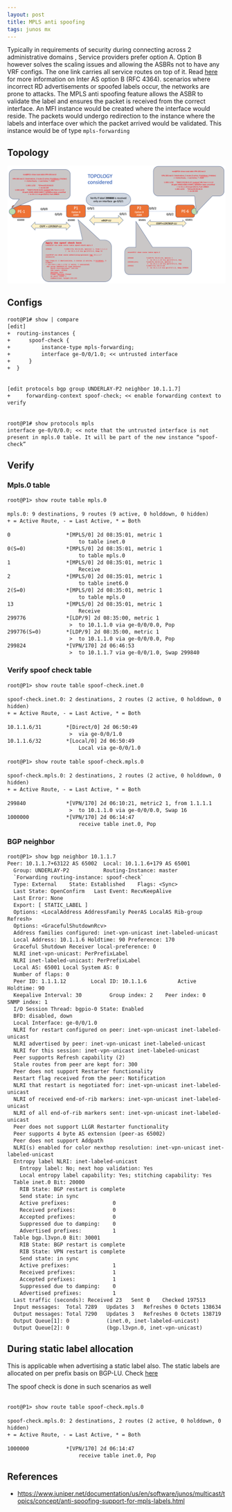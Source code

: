 ```yaml
---
layout: post
title: MPLS anti spoofing
tags: junos mx
---
```


Typically in requirements of security during connecting across 2 administrative domains , Service providers prefer option A. Option B however solves the scaling issues and allowing the ASBRs not to have any VRF configs.
The one link carries all service routes on top of it. Read [here](https://ard92.github.io/2022/06/10/inter-as-optionB.html) for more information on Inter AS option B (RFC 4364). 
scenarios where incorrect  RD advertisements or spoofed labels occur, the networks are prone to attacks.  The MPLS anti spoofing feature allows the ASBR to validate the label and ensures the packet is received from the correct interface. 
An MFI instance would be created where the interface would reside. The packets would undergo redirection to the instance where the labels and interface over which the packet arrived would be validated. This instance would be of type `mpls-forwarding`


## Topology 
![topology](/images/mpls_antispoof.png)

## Configs
```
root@P1# show | compare
[edit]
+  routing-instances {
+      spoof-check {
+          instance-type mpls-forwarding;
+          interface ge-0/0/1.0; << untrusted interface
+      }
+  }


[edit protocols bgp group UNDERLAY-P2 neighbor 10.1.1.7]
+     forwarding-context spoof-check; << enable forwarding context to verify 


root@P1# show protocols mpls
interface ge-0/0/0.0; << note that the untrusted interface is not present in mpls.0 table. It will be part of the new instance “spoof-check” 
``` 

## Verify

### Mpls.0 table
```
root@P1> show route table mpls.0

mpls.0: 9 destinations, 9 routes (9 active, 0 holddown, 0 hidden)
+ = Active Route, - = Last Active, * = Both

0                  *[MPLS/0] 2d 08:35:01, metric 1
                       to table inet.0
0(S=0)             *[MPLS/0] 2d 08:35:01, metric 1
                       to table mpls.0
1                  *[MPLS/0] 2d 08:35:01, metric 1
                       Receive
2                  *[MPLS/0] 2d 08:35:01, metric 1
                       to table inet6.0
2(S=0)             *[MPLS/0] 2d 08:35:01, metric 1
                       to table mpls.0
13                 *[MPLS/0] 2d 08:35:01, metric 1
                       Receive
299776             *[LDP/9] 2d 08:35:00, metric 1
                    >  to 10.1.1.0 via ge-0/0/0.0, Pop
299776(S=0)        *[LDP/9] 2d 08:35:00, metric 1
                    >  to 10.1.1.0 via ge-0/0/0.0, Pop
299824             *[VPN/170] 2d 06:46:53
                    >  to 10.1.1.7 via ge-0/0/1.0, Swap 299840
```

### Verify spoof check table 
```
root@P1> show route table spoof-check.inet.0

spoof-check.inet.0: 2 destinations, 2 routes (2 active, 0 holddown, 0 hidden)
+ = Active Route, - = Last Active, * = Both

10.1.1.6/31        *[Direct/0] 2d 06:50:49
                    >  via ge-0/0/1.0
10.1.1.6/32        *[Local/0] 2d 06:50:49
                       Local via ge-0/0/1.0

root@P1> show route table spoof-check.mpls.0

spoof-check.mpls.0: 2 destinations, 2 routes (2 active, 0 holddown, 0 hidden)
+ = Active Route, - = Last Active, * = Both

299840             *[VPN/170] 2d 06:10:21, metric2 1, from 1.1.1.1
                    >  to 10.1.1.0 via ge-0/0/0.0, Swap 16
1000000            *[VPN/170] 2d 06:14:47
                       receive table inet.0, Pop
```

### BGP neighbor
```
root@P1> show bgp neighbor 10.1.1.7
Peer: 10.1.1.7+63122 AS 65002  Local: 10.1.1.6+179 AS 65001
  Group: UNDERLAY-P2           Routing-Instance: master
  `Forwarding routing-instance: spoof-check`
  Type: External    State: Established    Flags: <Sync>
  Last State: OpenConfirm   Last Event: RecvKeepAlive
  Last Error: None
  Export: [ STATIC_LABEL ]
  Options: <LocalAddress AddressFamily PeerAS LocalAS Rib-group Refresh>
  Options: <GracefulShutdownRcv>
  Address families configured: inet-vpn-unicast inet-labeled-unicast
  Local Address: 10.1.1.6 Holdtime: 90 Preference: 170
  Graceful Shutdown Receiver local-preference: 0
  NLRI inet-vpn-unicast: PerPrefixLabel
  NLRI inet-labeled-unicast: PerPrefixLabel
  Local AS: 65001 Local System AS: 0
  Number of flaps: 0
  Peer ID: 1.1.1.12        Local ID: 10.1.1.6          Active Holdtime: 90
  Keepalive Interval: 30         Group index: 2    Peer index: 0    SNMP index: 1
  I/O Session Thread: bgpio-0 State: Enabled
  BFD: disabled, down
  Local Interface: ge-0/0/1.0
  NLRI for restart configured on peer: inet-vpn-unicast inet-labeled-unicast
  NLRI advertised by peer: inet-vpn-unicast inet-labeled-unicast
  NLRI for this session: inet-vpn-unicast inet-labeled-unicast
  Peer supports Refresh capability (2)
  Stale routes from peer are kept for: 300
  Peer does not support Restarter functionality
  Restart flag received from the peer: Notification
  NLRI that restart is negotiated for: inet-vpn-unicast inet-labeled-unicast
  NLRI of received end-of-rib markers: inet-vpn-unicast inet-labeled-unicast
  NLRI of all end-of-rib markers sent: inet-vpn-unicast inet-labeled-unicast
  Peer does not support LLGR Restarter functionality
  Peer supports 4 byte AS extension (peer-as 65002)
  Peer does not support Addpath
  NLRI(s) enabled for color nexthop resolution: inet-vpn-unicast inet-labeled-unicast
  Entropy label NLRI: inet-labeled-unicast
    Entropy label: No; next hop validation: Yes
    Local entropy label capability: Yes; stitching capability: Yes
  Table inet.0 Bit: 20000
    RIB State: BGP restart is complete
    Send state: in sync
    Active prefixes:              0
    Received prefixes:            0
    Accepted prefixes:            0
    Suppressed due to damping:    0
    Advertised prefixes:          1
  Table bgp.l3vpn.0 Bit: 30001
    RIB State: BGP restart is complete
    RIB State: VPN restart is complete
    Send state: in sync
    Active prefixes:              1
    Received prefixes:            1
    Accepted prefixes:            1
    Suppressed due to damping:    0
    Advertised prefixes:          1
  Last traffic (seconds): Received 23   Sent 0    Checked 197513
  Input messages:  Total 7289	Updates 3	Refreshes 0	Octets 138634
  Output messages: Total 7290	Updates 3	Refreshes 0	Octets 138719
  Output Queue[1]: 0            (inet.0, inet-labeled-unicast)
  Output Queue[2]: 0            (bgp.l3vpn.0, inet-vpn-unicast)
```

## During static label allocation 
This is applicable when advertising a static label also. The static labels are allocated on per prefix basis on BGP-LU. 
Check [here](https://ard92.github.io/2022/08/15/assigning-static-lu-lables.html)

The spoof check is done in such scenarios as well

```

root@P1> show route table spoof-check.mpls.0

spoof-check.mpls.0: 2 destinations, 2 routes (2 active, 0 holddown, 0 hidden)
+ = Active Route, - = Last Active, * = Both

1000000            *[VPN/170] 2d 06:14:47
                       receive table inet.0, Pop
```
 
## References
- https://www.juniper.net/documentation/us/en/software/junos/multicast/topics/concept/anti-spoofing-support-for-mpls-labels.html
 
